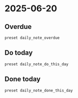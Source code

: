 # 2025-06-20

## Overdue

```tasks
preset daily_note_overdue
```

## Do today

```tasks
preset daily_note_do_this_day
```

## Done today

```tasks
preset daily_note_done_this_day
```
